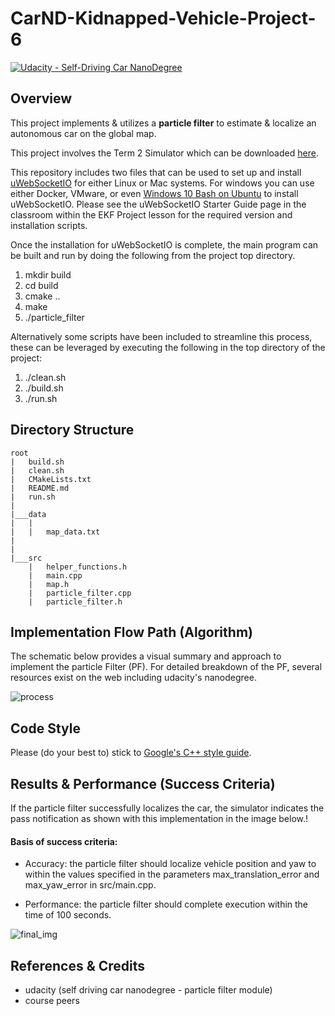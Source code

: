 # **CarND-Kidnapped-Vehicle-Project-6** 
[![Udacity - Self-Driving Car NanoDegree](https://s3.amazonaws.com/udacity-sdc/github/shield-carnd.svg)](http://www.udacity.com/drive)

Overview
---

This project implements & utilizes a **particle filter** to estimate & localize an autonomous car on the global map.

This project involves the Term 2 Simulator which can be downloaded [here](https://github.com/udacity/self-driving-car-sim/releases).

This repository includes two files that can be used to set up and install [uWebSocketIO](https://github.com/uWebSockets/uWebSockets) for either Linux or Mac systems. For windows you can use either Docker, VMware, or even [Windows 10 Bash on Ubuntu](https://www.howtogeek.com/249966/how-to-install-and-use-the-linux-bash-shell-on-windows-10/) to install uWebSocketIO. Please see the uWebSocketIO Starter Guide page in the classroom within the EKF Project lesson for the required version and installation scripts.

Once the installation for uWebSocketIO is complete, the main program can be built and run by doing the following from the project top directory.

1. mkdir build
2. cd build
3. cmake ..
4. make
5. ./particle_filter

Alternatively some scripts have been included to streamline this process, these can be leveraged by executing the following in the top directory of the project:

1. ./clean.sh
2. ./build.sh
3. ./run.sh

Directory Structure
---

```
root
|   build.sh
|   clean.sh
|   CMakeLists.txt
|   README.md
|   run.sh
|
|___data
|   |   
|   |   map_data.txt
|   
|   
|___src
    |   helper_functions.h
    |   main.cpp
    |   map.h
    |   particle_filter.cpp
    |   particle_filter.h
```

Implementation Flow Path (Algorithm)
---

The schematic below provides a visual summary and approach to implement the particle Filter (PF). For detailed breakdown of the PF, several resources exist on the web including udacity's nanodegree.

![process](https://user-images.githubusercontent.com/76077647/131680149-3ac2e4e0-5e2f-4c1e-b725-c19c18acebaf.JPG)

Code Style
---

Please (do your best to) stick to [Google's C++ style guide](https://google.github.io/styleguide/cppguide.html).

Results & Performance (Success Criteria)
---

If the particle filter successfully localizes the car, the simulator indicates the pass notification as shown with this implementation in the image below.!

#### Basis of success criteria:

- Accuracy: the particle filter should localize vehicle position and yaw to within the values specified in the parameters max_translation_error and max_yaw_error in src/main.cpp.

- Performance: the particle filter should complete execution within the time of 100 seconds.

![final_img](https://user-images.githubusercontent.com/76077647/131683942-7354ed33-ac05-42ba-812b-1fb5fe8715cf.JPG)

References & Credits
---

* udacity (self driving car nanodegree - particle filter module)
* course peers
